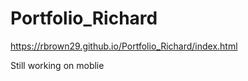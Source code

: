 # Portfolio_Richard

https://rbrown29.github.io/Portfolio_Richard/index.html

Still working on moblie
